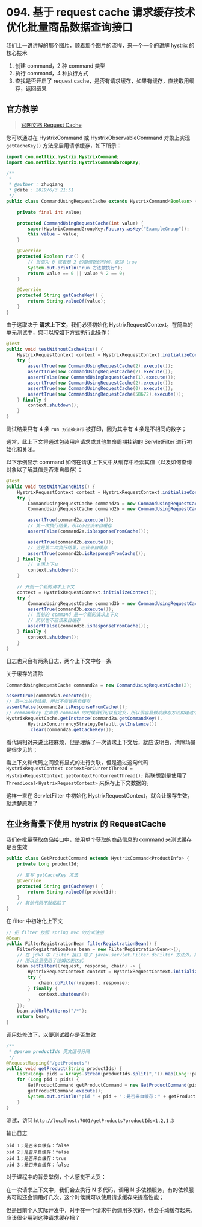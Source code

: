 # 094. 基于 request cache 请求缓存技术优化批量商品数据查询接口

我们上一讲讲解的那个图片，顺着那个图片的流程，来一个一个的讲解 hystrix 的核心技术

1. 创建 command，2 种 command 类型
2. 执行 command，4 种执行方式
3. 查找是否开启了 request cache，是否有请求缓存，如果有缓存，直接取用缓存，返回结果

## 官方教学

> [官网文档 Request Cache](https://github.com/Netflix/Hystrix/wiki/How-To-Use#request-cache)

您可以通过在 HystrixCommand 或 HystrixObservableCommand 对象上实现 `getCacheKey()` 方法来启用请求缓存，如下所示：

```java
import com.netflix.hystrix.HystrixCommand;
import com.netflix.hystrix.HystrixCommandGroupKey;

/**
 *
 * @author : zhuqiang
 * @date : 2019/6/3 21:51
 */
public class CommandUsingRequestCache extends HystrixCommand<Boolean> {

    private final int value;

    protected CommandUsingRequestCache(int value) {
        super(HystrixCommandGroupKey.Factory.asKey("ExampleGroup"));
        this.value = value;
    }

    @Override
    protected Boolean run() {
        // 当值为 0 或者是 2 的整倍数的时候，返回 true
        System.out.println("run 方法被执行");
        return value == 0 || value % 2 == 0;
    }

    @Override
    protected String getCacheKey() {
        return String.valueOf(value);
    }
}
```

由于这取决于 **请求上下文**，我们必须初始化 HystrixRequestContext。在简单的单元测试中，您可以按如下方式执行此操作：

```java
@Test
public void testWithoutCacheHits() {
    HystrixRequestContext context = HystrixRequestContext.initializeContext();
    try {
        assertTrue(new CommandUsingRequestCache(2).execute());
        assertTrue(new CommandUsingRequestCache(2).execute());
        assertFalse(new CommandUsingRequestCache(1).execute());
        assertTrue(new CommandUsingRequestCache(2).execute());
        assertTrue(new CommandUsingRequestCache(0).execute());
        assertTrue(new CommandUsingRequestCache(58672).execute());
    } finally {
        context.shutdown();
    }
}
```

测试结果只有 4 条 `run 方法被执行` 被打印，因为其中有 4 条是不相同的数字；

通常，此上下文将通过包装用户请求或其他生命周期挂钩的 ServletFilter 进行初始化和关闭。

以下示例显示 command 如何在请求上下文中从缓存中检索其值（以及如何查询对象以了解其值是否来自缓存）：

```java
@Test
public void testWithCacheHits() {
    HystrixRequestContext context = HystrixRequestContext.initializeContext();
    try {
        CommandUsingRequestCache command2a = new CommandUsingRequestCache(2);
        CommandUsingRequestCache command2b = new CommandUsingRequestCache(2);

        assertTrue(command2a.execute());
        // 第一次执行结果，所以不应该来自缓存
        assertFalse(command2a.isResponseFromCache());

        assertTrue(command2b.execute());
        // 这是第二次执行结果，应该来自缓存
        assertTrue(command2b.isResponseFromCache());
    } finally {
        // 关闭上下文
        context.shutdown();
    }

    // 开始一个新的请求上下文
    context = HystrixRequestContext.initializeContext();
    try {
        CommandUsingRequestCache command3b = new CommandUsingRequestCache(2);
        assertTrue(command3b.execute());
        // 当前的 command 是一个新的请求上下文
        // 所以也不应该来自缓存
        assertFalse(command3b.isResponseFromCache());
    } finally {
        context.shutdown();
    }
}
```

日志也只会有两条日志，两个上下文中各一条

关于缓存的清除

```java
CommandUsingRequestCache command2a = new CommandUsingRequestCache(2);

assertTrue(command2a.execute());
// 第一次执行结果，所以不应该来自缓存
assertFalse(command2a.isResponseFromCache());
// commandKey 在声明 command 的时候我们可以自定义，所以很容易做成静态方法构建这个 key
HystrixRequestCache.getInstance(command2a.getCommandKey(),
        HystrixConcurrencyStrategyDefault.getInstance())
        .clear(command2a.getCacheKey());
```

看代码相对来说比较麻烦，但是理解了一次请求上下文后，就应该明白，清除场景是很少见的；

看上下文和代码之间没有显式的进行关联，但是通过这句代码 `HystrixRequestContext contextForCurrentThread = HystrixRequestContext.getContextForCurrentThread();`
能联想到是使用了 `ThreadLocal<HystrixRequestContext>` 来保存上下文数据的。

这样一来在 ServletFilter 中初始化 HystrixRequestContext，就会让缓存生效，就清楚原理了

## 在业务背景下使用 hystrix 的 RequestCache

我们在批量获取商品接口中，使用单个获取的商品信息的 command 来测试缓存是否生效

```java
public class GetProductCommand extends HystrixCommand<ProductInfo> {
    private Long productId;

    // 重写 getCacheKey 方法
    @Override
    protected String getCacheKey() {
        return String.valueOf(productId);
    }
    // 其他代码不就粘贴了
}
```

在 filter 中初始化上下文

```java
// 把 filter 按照 spring mvc 的方式注册
@Bean
public FilterRegistrationBean filterRegistrationBean() {
    FilterRegistrationBean bean = new FilterRegistrationBean<>();
    // 在 jdk8 中 Filter 接口 除了 javax.servlet.Filter.doFilter 方法外，其他两个方法都是默认方法了
    // 所以这里使用了拉姆达表达式
    bean.setFilter((request, response, chain) -> {
        HystrixRequestContext context = HystrixRequestContext.initializeContext();
        try {
            chain.doFilter(request, response);
        } finally {
            context.shutdown();
        }
    });
    bean.addUrlPatterns("/*");
    return bean;
}
```

调用处修改下，以便测试缓存是否生效

```java
/**
 * @param productIds 英文逗号分隔
 */
@RequestMapping("/getProducts")
public void getProduct(String productIds) {
    List<Long> pids = Arrays.stream(productIds.split(",")).map(Long::parseLong).collect(Collectors.toList());
    for (Long pid : pids) {
        GetProductCommand getProductCommand = new GetProductCommand(pid);
        getProductCommand.execute();
        System.out.println("pid " + pid + "；是否来自缓存：" + getProductCommand.isResponseFromCache());
    }
}
```

测试，访问 `http://localhost:7001/getProducts?productIds=1,2,1,3`

输出日志

```
pid 1；是否来自缓存：false
pid 2；是否来自缓存：false
pid 1；是否来自缓存：true
pid 3；是否来自缓存：false
```

对于课程中的背景举例，个人感觉不太妥：

在一次请求上下文中，我们会去执行 N 多代码，调用 N 多依赖服务，有的依赖服务可能还会调用好几次，这个时候就可以使用请求缓存来提高性能；

但是目前个人实际开发中，对于在一个请求中药调用多次的，也会手动缓存起来，应该很少用到这种请求缓存把？
